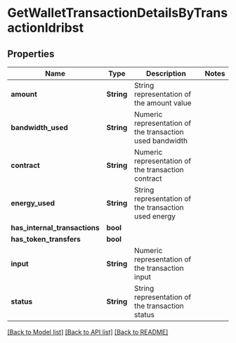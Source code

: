 # GetWalletTransactionDetailsByTransactionIdribst

## Properties

Name | Type | Description | Notes
------------ | ------------- | ------------- | -------------
**amount** | **String** | String representation of the amount value | 
**bandwidth_used** | **String** | Numeric representation of the transaction used bandwidth | 
**contract** | **String** | Numeric representation of the transaction contract | 
**energy_used** | **String** | String representation of the transaction used energy | 
**has_internal_transactions** | **bool** |  | 
**has_token_transfers** | **bool** |  | 
**input** | **String** | Numeric representation of the transaction input | 
**status** | **String** | String representation of the transaction status | 

[[Back to Model list]](../README.md#documentation-for-models) [[Back to API list]](../README.md#documentation-for-api-endpoints) [[Back to README]](../README.md)


